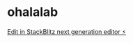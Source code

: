 # ohalalab

[Edit in StackBlitz next generation editor ⚡️](https://stackblitz.com/~/github.com/mserralta01/ohalalab)